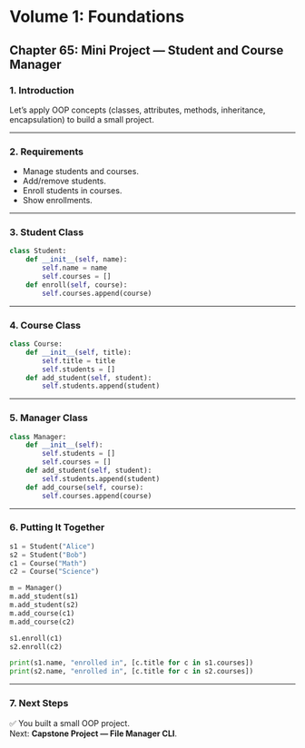 # Volume 1: Foundations
## Chapter 65: Mini Project — Student and Course Manager

### 1. Introduction
Let’s apply OOP concepts (classes, attributes, methods, inheritance, encapsulation) to build a small project.

---

### 2. Requirements
- Manage students and courses.  
- Add/remove students.  
- Enroll students in courses.  
- Show enrollments.  

---

### 3. Student Class
```python
class Student:
    def __init__(self, name):
        self.name = name
        self.courses = []
    def enroll(self, course):
        self.courses.append(course)
```

---

### 4. Course Class
```python
class Course:
    def __init__(self, title):
        self.title = title
        self.students = []
    def add_student(self, student):
        self.students.append(student)
```

---

### 5. Manager Class
```python
class Manager:
    def __init__(self):
        self.students = []
        self.courses = []
    def add_student(self, student):
        self.students.append(student)
    def add_course(self, course):
        self.courses.append(course)
```

---

### 6. Putting It Together
```python
s1 = Student("Alice")
s2 = Student("Bob")
c1 = Course("Math")
c2 = Course("Science")

m = Manager()
m.add_student(s1)
m.add_student(s2)
m.add_course(c1)
m.add_course(c2)

s1.enroll(c1)
s2.enroll(c2)

print(s1.name, "enrolled in", [c.title for c in s1.courses])
print(s2.name, "enrolled in", [c.title for c in s2.courses])
```

---

### 7. Next Steps
✅ You built a small OOP project.  
Next: **Capstone Project — File Manager CLI**.
